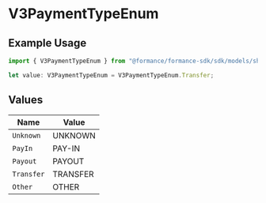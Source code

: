 # V3PaymentTypeEnum

## Example Usage

```typescript
import { V3PaymentTypeEnum } from "@formance/formance-sdk/sdk/models/shared";

let value: V3PaymentTypeEnum = V3PaymentTypeEnum.Transfer;
```

## Values

| Name       | Value      |
| ---------- | ---------- |
| `Unknown`  | UNKNOWN    |
| `PayIn`    | PAY-IN     |
| `Payout`   | PAYOUT     |
| `Transfer` | TRANSFER   |
| `Other`    | OTHER      |